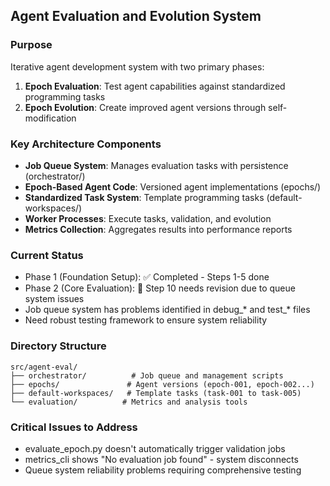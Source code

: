 ## Agent Evaluation and Evolution System

### Purpose
Iterative agent development system with two primary phases:
1. **Epoch Evaluation**: Test agent capabilities against standardized programming tasks
2. **Epoch Evolution**: Create improved agent versions through self-modification

### Key Architecture Components
- **Job Queue System**: Manages evaluation tasks with persistence (orchestrator/)
- **Epoch-Based Agent Code**: Versioned agent implementations (epochs/)
- **Standardized Task System**: Template programming tasks (default-workspaces/)
- **Worker Processes**: Execute tasks, validation, and evolution
- **Metrics Collection**: Aggregates results into performance reports

### Current Status
- Phase 1 (Foundation Setup): ✅ Completed - Steps 1-5 done
- Phase 2 (Core Evaluation): 🔄 Step 10 needs revision due to queue system issues
- Job queue system has problems identified in debug_* and test_* files
- Need robust testing framework to ensure system reliability

### Directory Structure
```
src/agent-eval/
├── orchestrator/          # Job queue and management scripts
├── epochs/               # Agent versions (epoch-001, epoch-002...)
├── default-workspaces/   # Template tasks (task-001 to task-005)
└── evaluation/          # Metrics and analysis tools
```

### Critical Issues to Address
- evaluate_epoch.py doesn't automatically trigger validation jobs
- metrics_cli shows "No evaluation job found" - system disconnects
- Queue system reliability problems requiring comprehensive testing